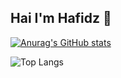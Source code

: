 ## Hai I'm Hafidz 👋

[![Anurag's GitHub stats](https://github-readme-stats.vercel.app/api?username=mabdulhafidz&show_icons=true)](https://github.com/mabdulhafidz/github-readme-stats&show_icons=true)

![Top Langs](https://github-readme-stats.vercel.app/api/top-langs/?username=mabdulhafidz&layout=compact)
